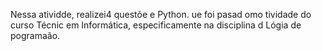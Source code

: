 
Nessa atividde, realizei4 questõe e Python. ue foi pasad omo tividade do curso Técnic em Informática, especificamente na disciplina d Lógia de pogramaão.
